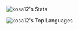 ![kosa12's Stats](https://github-readme-stats.vercel.app/api?username=kosa12&theme=monokai&show_icons=false&hide_border=false&count_private=true)

![kosa12's Top Languages](https://github-readme-stats.vercel.app/api/top-langs/?username=kosa12&theme=monokai&show_icons=true&hide_border=false&layout=compact)
